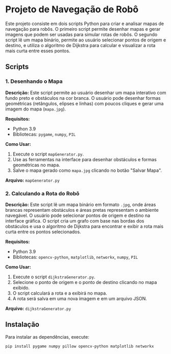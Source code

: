 # Projeto de Navegação de Robô

Este projeto consiste em dois scripts Python para criar e analisar mapas de navegação para robôs. O primeiro script permite desenhar mapas e gerar imagens que podem ser usadas para simular rotas de robôs. O segundo script lê um mapa binário, permite ao usuário selecionar pontos de origem e destino, e utiliza o algoritmo de Dijkstra para calcular e visualizar a rota mais curta entre esses pontos.

## Scripts

### 1. Desenhando o Mapa

**Descrição:** Este script permite ao usuário desenhar um mapa interativo com fundo preto e obstáculos na cor branca. O usuário pode desenhar formas geométricas (retângulos, elipses e linhas) com poucos cliques e gerar uma imagem do mapa (`mapa.jpg`).

**Requisitos:**
- Python 3.9
- Bibliotecas: `pygame`, `numpy`, `PIL`

**Como Usar:**
1. Execute o script `mapGenerator.py`.
2. Use as ferramentas na interface para desenhar obstáculos e formas geométricas no mapa.
3. Salve o mapa gerado como `mapa.jpg` clicando no botão "Salvar Mapa".

**Arquivo:** `mapGenerator.py`

### 2. Calculando a Rota do Robô

**Descrição:** Este script lê um mapa binário em formato `.jpg`, onde áreas brancas representam obstáculos e áreas pretas representam o ambiente navegável. O usuário pode selecionar pontos de origem e destino na interface gráfica. O script cria um grafo com base nas bordas dos obstáculos e usa o algoritmo de Dijkstra para encontrar e exibir a rota mais curta entre os pontos selecionados.

**Requisitos:**
- Python 3.9
- Bibliotecas: `opencv-python`, `matplotlib`, `networkx`, `numpy`, `PIL`

**Como Usar:**
1. Execute o script `dijkstraGenerator.py`.
2. Selecione o ponto de origem e o ponto de destino clicando no mapa exibido.
3. O script calculará a rota e a exibirá no mapa.
4. A rota será salva em uma nova imagem e em um arquivo JSON.

**Arquivo:** `dijkstraGenerator.py`

## Instalação

Para instalar as dependências, execute:

```bash
pip install pygame numpy pillow opencv-python matplotlib networkx
